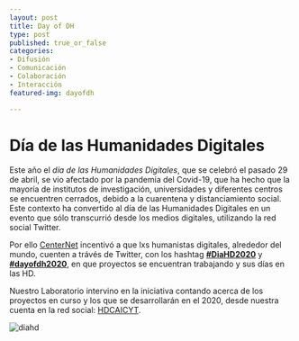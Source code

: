 ```yaml
---
layout: post
title: Day of DH
type: post
published: true_or_false
categories: 
- Difusión
- Comunicación
- Colaboración
- Interacción
featured-img: dayofdh

---
```


# Día de las Humanidades Digitales 


Este año el *día de las Humanidades Digitales*, que se celebró el pasado 29 de abril, se vio afectado por la pandemia del Covid-19, que ha hecho que la mayoría de institutos de investigación, universidades y diferentes centros se encuentren cerrados, debido a la cuarentena y distanciamiento social. Este contexto ha convertido al día de las Humanidades Digitales en un evento que sólo transcurrió desde los medios digitales, utilizando la red social Twitter.

Por ello <a href="https://dhcenternet.org/initiatives/day-of-dh/2020">CenterNet</a> incentivó a que lxs humanistas digitales, alrededor del mundo, cuenten a trávés de Twitter, con los hashtag **<a href="https://twitter.com/search?q=diahd2020&src=typed_query">#DiaHD2020</a>** y **<a href="https://twitter.com/search?q=dayofdh2020&src=typed_query">#dayofdh2020</a>**, en que proyectos se encuentran trabajando y sus días en las HD.

Nuestro Laboratorio intervino en la iniciativa contando acerca de los proyectos en curso y los que se desarrollarán en el 2020, desde nuestra cuenta en la red social: <a href="https://twitter.com/HDCAICYT">HDCAICYT</a>.

![diahd](/assets/img/posts/diahd.jpg)


